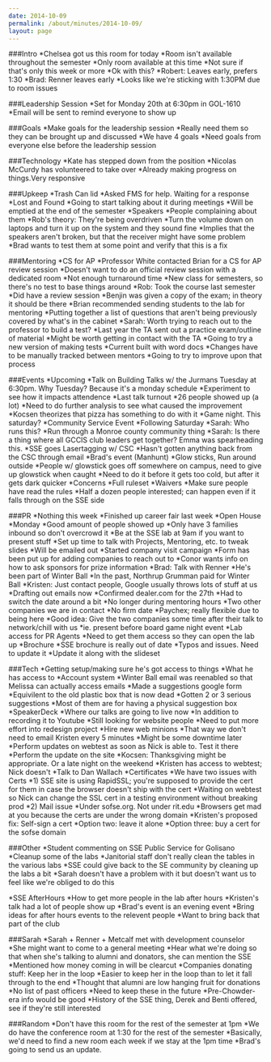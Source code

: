 ```yaml
---
date: 2014-10-09
permalink: /about/minutes/2014-10-09/
layout: page
---
```


###Intro
*Chelsea got us this room for today
*Room isn't available throughout the semester
*Only room available at this time
  *Not sure if that's only this week or more
*Ok with this?
  *Robert: Leaves early, prefers 1:30
  *Brad: Renner leaves early 
*Looks like we're sticking with 1:30PM due to room issues

###Leadership Session
*Set for Monday 20th at 6:30pm in GOL-1610
*Email will be sent to remind everyone to show up

###Goals
*Make goals for the leadership session
*Really need them so they can be brought up and discussed
*We have 4 goals
*Need goals from everyone else before the leadership session

###Technology
*Kate has stepped down from the position
*Nicolas McCurdy has volunteered to take over
*Already making progress on things.Very responsive

###Upkeep
*Trash Can lid
  *Asked FMS for help. Waiting for a response
*Lost and Found
  *Going to start talking about it during meetings
  *Will be emptied at the end of the semester
*Speakers
  *People complaining about them
  *Rob's theory: They're being overdriven
    *Turn the volume down on laptops and turn it up on the system and they sound fine
  *Implies that the speakers aren't broken, but that the receiver might have some problem
    *Brad wants to test them at some point and verify that this is a fix

###Mentoring
*CS for AP
  *Professor White contacted Brian for a CS for AP review session
  *Doesn't want to do an official review session with a dedicated room
  *Not enough turnaround time
  *New class for semesters, so there's no test to base things around
  *Rob: Took the course last semester
    *Did have a review session
    *Benjin was given a copy of the exam; in theory it should be there
  *Brian recommended sending students to the lab for mentoring
  *Putting together a list of questions that aren't being previously covered by what's in the cabinet
  *Sarah: Worth trying to reach out to the professor to build a test?
    *Last year the TA sent out a practice exam/outline of material
    *Might be worth getting in contact with the TA
*Going to try a new version of making tests
  *Current built with word docs
  *Changes have to be manually tracked between mentors
  *Going to try to improve upon that process

###Events
*Upcoming
  *Talk on Building Talks w/ the Jurmans Tuesday at 6:30pm. Why Tuesday? Because it's a monday schedule
    *Experiment to see how it impacts attendence
  *Last talk turnout
    *26 people showed up (a lot)
    *Need to do further analysis to see what caused the improvement
    *Kocsen theorizes that pizza has something to do with it
  *Game night. This saturday?
  *Community Service Event
    *Following Saturday
    *Sarah: Who runs this?
    *Run through a Monroe county community thing
    *Sarah: Is there a thing where all GCCIS club leaders get together? Emma was spearheading this.
  *SSE goes Lasertagging w/ CSC
    *Hasn't gotten anything back from the CSC through email
  *Brad's event (Manhunt)
    *Glow sticks, Run around outside
    *People w/ glowstick goes off somewhere on campus, need to give up glowstick when caught
    *Need to do it before it gets too cold, but after it gets dark quicker
    *Concerns
      *Full ruleset
      *Waivers
      *Make sure people have read the rules
    *Half a dozen people interested; can happen even if it falls through on the SSE side

###PR
*Nothing this week
  *Finished up career fair last week
*Open House
  *Monday
  *Good amount of people showed up
  *Only have 3 families inbound so don't overcrowd it
  *Be at the SSE lab at 9am if you want to present stuff
*Set up time to talk with Projects, Mentoring, etc. to tweak slides
  *Will be emailed out
*Started company visit campaign
  *Form has been put up for adding companies to reach out to
*Conor wants info on how to ask sponsors for prize information
  *Brad: Talk with Renner
  *He's been part of Winter Ball
  *In the past, Northrup Grumman paid for Winter Ball
  *Kristen: Just contact people, Google usually throws lots of stuff at us
*Drafting out emails now
*Confirmed dealer.com for the 27th
  *Had to switch the date around a bit
  *No longer during mentoring hours
*Two other companies we are in contact
  *No firm date
  *Paychex; really flexible due to being here
*Good idea: Give the two companies some time after their talk to network/chill with us
  *ie. present before board game night event
*Lab access for PR Agents
  *Need to get them access so they can open the lab up
*Brochure
  *SSE brochure is really out of date
  *Typos and issues. Need to update it
  *Update it along with the slideset

###Tech
*Getting setup/making sure he's got access to things
*What he has access to
  *Account system
  *Winter Ball email was reenabled so that Melissa can actually access emails
*Made a suggestions google form
  *Equivilent to the old plastic box that is now dead
  *Gotten 2 or 3 serious suggestions
  *Most of them are for having a physical suggestion box
*SpeakerDeck
  *Where our talks are going to live now
  *In addition to recording it to Youtube
*Still looking for website people
  *Need to put more effort into redesign project
  *Hire new web minions
  *That way we don't need to email Kristen every 5 minutes
*Might be some downtime later
  *Perform updates on webtest as soon as Nick is able to. Test it there
  *Perform the update on the site
  *Kocsen: Thanksgiving might be appropriate. Or a late night on the weekend
  *Kristen has access to webtest; Nick doesn't
  *Talk to Dan Wallach
*Certificates
  *We have two issues with Certs
    *1) SSE site is using RapidSSL; you're supposed to provide the cert for them in case the browser doesn't ship with the cert
      *Waiting on webtest so Nick can change the SSL cert in a testing environment without breaking prod
    *2) Mail issue
      *Under sofse.org. Not under rit.edu
      *Browsers get mad at you because the certs are under the wrong domain
      *Kristen's proposed fix: Self-sign a cert
      *Option two: leave it alone
      *Option three: buy a cert for the sofse domain

###Other
*Student commenting on SSE Public Service for Golisano
*Cleanup some of the labs
  *Janitorial staff don't really clean the tables in the various labs
  *SSE could give back to the SE community by cleaning up the labs a bit
  *Sarah doesn't have a problem with it but doesn't want us to feel like we're obliged to do this

*SSE AfterHours
  *How to get more people in the lab after hours
  *Kristen's talk had a lot of people show up
  *Brad's event is an evening event
  *Bring ideas for after hours events to the relevent people
  *Want to bring back that part of the club

###Sarah
*Sarah + Renner + Metcalf met with development counselor
  *She might want to come to a general meeting
  *Hear what we're doing so that when she's talking to alumni and donators, she can mention the SSE
  *Mentioned how money coming in will be clearcut
  *Companies donating stuff: Keep her in the loop
  *Easier to keep her in the loop than to let it fall through to the end
  *Thought that alumni are low hanging fruit for donations
*No list of past officers
  *Need to keep these in the future
  *Pre-Chowder-era info would be good
  *History of the SSE thing, Derek and Benti offered, see if they're still interested

###Random
*Don't have this room for the rest of the semester at 1pm
*We do have the conference room at 1:30 for the rest of the semester
*Basically, we'd need to find a new room each week if we stay at the 1pm time
*Brad's going to send us an update.

